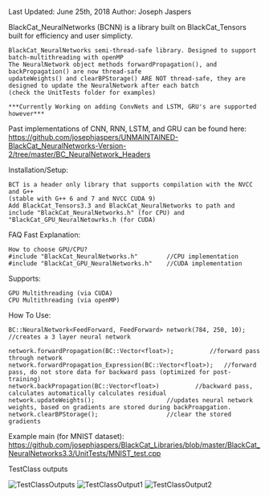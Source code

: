 Last Updated: June 25th, 2018
Author: Joseph Jaspers

BlackCat_NeuralNetworks (BCNN) is a library built on BlackCat_Tensors built for efficiency and user simplicty.


	BlackCat_NeuralNetworks semi-thread-safe library. Designed to support batch-multithreading with openMP
	The NeuralNetwork object methods forwardPropagation(), and backPropagation() are now thread-safe
	updateWeights() and clearBPStorage() ARE NOT thread-safe, they are designed to update the NeuralNetwork after each batch 
	(check the UnitTests folder for examples)
	
	***Currently Working on adding ConvNets and LSTM, GRU's are supported however***

Past implementations of CNN, RNN, LSTM, and GRU can be found here:
	https://github.com/josephjaspers/UNMAINTAINED-BlackCat_NeuralNetworks-Version-2/tree/master/BC_NeuralNetwork_Headers

Installation/Setup:

	BCT is a header only library that supports compilation with the NVCC and G++ 
	(stable with G++ 6 and 7 and NVCC CUDA 9)
	Add BlackCat_Tensors3.3 and BlackCat_NeuralNetworks to path and include "BlackCat_NeuralNetworks.h" (for CPU) and "BlackCat_GPU_NeuralNetowrks.h (for CUDA)

FAQ Fast Explanation:

	How to choose GPU/CPU?	
	#include "BlackCat_NeuralNetworks.h"		//CPU implementation
	#include "BlackCat_GPU_NeuralNetworks.h" 	//CUDA implementation 
	
Supports:

	GPU Multithreading (via CUDA)
	CPU Multithreading (via openMP) 

How To Use:
	
	BC::NeuralNetwork<FeedForward, FeedForward> network(784, 250, 10); //creates a 3 layer neural network
	
	network.forwardPropagation(BC::Vector<float>); 			//forward pass through network
	network.forwardPropagation_Expression(BC::Vector<float>); 	//forward pass, do not store data for backward pass (optimized for post-training)
	network.backPropagation(BC::Vector<float>)			//backward pass, calculates automatically calculates residual
	network.updateWeights();					//updates neural network weights, based on gradients are stored during backProapgation.
	network.clearBPStorage();					//clear the stored gradients


Example main (for MNIST dataset):
	https://github.com/josephjaspers/BlackCat_Libraries/blob/master/BlackCat_NeuralNetworks3.3/UnitTests/MNIST_test.cpp


TestClass outputs 

![TestClassOutputs](https://user-images.githubusercontent.com/20384345/37546694-62f0f262-2944-11e8-99f4-ff48a92210dc.png  "TestClassOutput1")
![TestClassOutput1](https://user-images.githubusercontent.com/20384345/37546692-62dce43e-2944-11e8-9d3d-236ee151ebfa.png  "TestClassOutput2")
![TestClassOutput2](https://user-images.githubusercontent.com/20384345/37546693-62e67ea4-2944-11e8-9c21-a129d2d8d94f.png  "TestClassOutput1")
